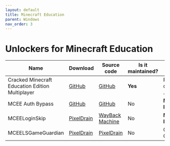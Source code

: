 ```yaml
---
layout: default
title: Minecraft Education
parent: Windows
nav_order: 3
---
```


# Unlockers for Minecraft Education
Name | Download | Source code | Is it maintained? | Method
------ | ------ | ------ | ------| ------
Cracked Minecraft Education Edition Multiplayer|[GitHub](https://github.com/OptiJuegos/education-cracked/releases)|[GitHub](https://github.com/OptiJuegos/education-cracked)|**Yes**|Pre-cracked .exe
MCEE Auth Bypass|[GitHub](https://github.com/ac3ss0r/MCEEAuthBypass/releases)|[GitHub](https://github.com/ac3ss0r/MCEEAuthBypass)|No|**Memory Injection**
MCEELoginSkip|[PixelDrain](https://pixeldrain.com/u/Br5CNfHU)|[WayBack Machine](https://web.archive.org/web/20220508180939/https://github.com/KuromeSan/MCEELoginSkip)|No|**Memory Injection**
MCEELSGameGuardian|[PixelDrain](https://pixeldrain.com/u/2yGYVzQz)|[PixelDrain](https://pixeldrain.com/u/2yGYVzQz)|No|Game Guardian